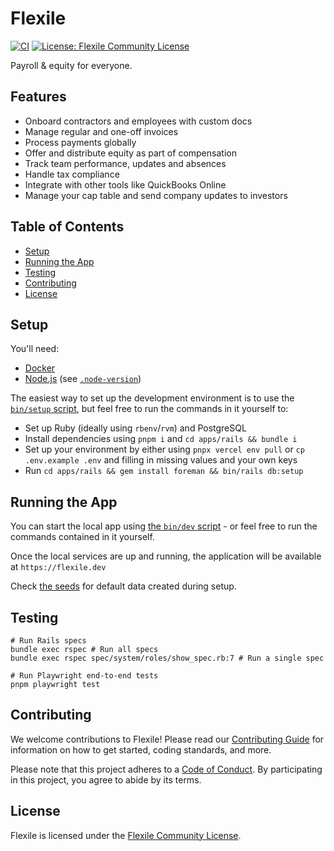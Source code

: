 # Flexile

[![CI](https://github.com/antiwork/flexile/actions/workflows/ci.yml/badge.svg?branch=main)](https://github.com/antiwork/flexile/actions/workflows/ci.yml?query=branch%3Amain)
[![License: Flexile Community License](https://img.shields.io/badge/License-Flexile%20Community-blue.svg)](https://github.com/antiwork/flexile/blob/main/LICENSE.md)

Payroll & equity for everyone.

## Features

- Onboard contractors and employees with custom docs
- Manage regular and one-off invoices
- Process payments globally
- Offer and distribute equity as part of compensation
- Track team performance, updates and absences
- Handle tax compliance
- Integrate with other tools like QuickBooks Online
- Manage your cap table and send company updates to investors

## Table of Contents

- [Setup](#setup)
- [Running the App](#running-the-app)
- [Testing](#testing)
- [Contributing](#contributing)
- [License](#license)

## Setup

You'll need:

- [Docker](https://docs.docker.com/desktop/)
- [Node.js](https://nodejs.org/en/download) (see [`.node-version`](.node-version))

The easiest way to set up the development environment is to use the [`bin/setup` script](bin/setup), but feel free to run the commands in it yourself to:

- Set up Ruby (ideally using `rbenv`/`rvm`) and PostgreSQL
- Install dependencies using `pnpm i` and `cd apps/rails && bundle i`
- Set up your environment by either using `pnpx vercel env pull` or `cp .env.example .env` and filling in missing values and your own keys
- Run `cd apps/rails && gem install foreman && bin/rails db:setup`

## Running the App

You can start the local app using [the `bin/dev` script](bin/dev) - or feel free to run the commands contained in it yourself.

Once the local services are up and running, the application will be available at `https://flexile.dev`

Check [the seeds](apps/rails/config/data/seed_templates/gumroad.json) for default data created during setup.

## Testing

```shell
# Run Rails specs
bundle exec rspec # Run all specs
bundle exec rspec spec/system/roles/show_spec.rb:7 # Run a single spec

# Run Playwright end-to-end tests
pnpm playwright test
```

## Contributing

We welcome contributions to Flexile! Please read our [Contributing Guide](CONTRIBUTING.md) for information on how to get started, coding standards, and more.

Please note that this project adheres to a [Code of Conduct](CODE_OF_CONDUCT.md). By participating in this project, you agree to abide by its terms.

## License

Flexile is licensed under the [Flexile Community License](LICENSE.md).
